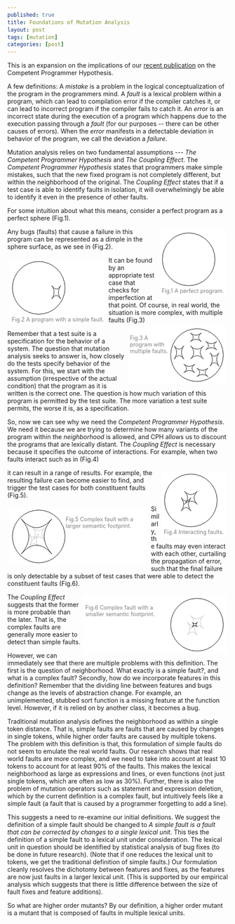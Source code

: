 ```yaml
---
published: true
title: Foundations of Mutation Analysis
layout: post
tags: [mutation]
categories: [post]
---
```

<style>
img.alignright {padding: 4px; margin: 0 0 2px 7px; display inline; }
img.alignleft {padding: 4px; margin: 0 7px 2px 0; display inline; }
img.aligncenter {display: block; margin-left: auto; margin-right: auto; }

.alignright {float: right;}
.alignleft {float: left;}
.wp-caption { margin: 5px; padding: 5px; border: solid 0px gray; background: #ffffff; font-size: 90%; color: gray}
</style>
This is an expansion on the implications of our [recent publication](http://rahul.gopinath.org/publications/#gopinath2014mutations) on the Competent Programmer Hypothesis.

A few definitions: A *mistake* is a problem in the logical conceptualization of the program in the programmers mind. A *fault* is a lexical problem within a program, which can lead to compilation error if the compiler catches it, or can lead to incorrect program if the compiler fails to catch it. An *error* is an incorrect state during the execution of a program which happens due to the execution passing through a *fault* (for our purposes -- there can be other causes of errors). When the *error* manifests in a detectable deviation in behavior of the program, we call the deviation a *failure*.

Mutation analysis relies on two fundamental assumptions --- *The Competent Programmer Hypothesis* and *The Coupling Effect*. The *Competent Programmer Hypothesis* states that programmers make simple mistakes, such that the new fixed program is not completely different, but within the neighborhood of the original. The *Coupling Effect* states that if a test case is able to identify faults in isolation, it will overwhelmingly be able to identify it even in the presence of other faults.

For some intuition about what this means, consider a perfect program as a perfect sphere (Fig.1). 

<div class="wp-caption aligncenter" style='float:right'>
<img src="/resources/posts/circle.png"/><br/>
Fig.1 A perfect program.
</div>

Any bugs (faults) that cause a failure in this program can be represented as a dimple in the sphere surface, as we see in (Fig.2).

<div class="wp-caption aligncenter" style='float:left'>
<img src="/resources/posts/1bug-circle.png"/><br/>
Fig.2 A program with a simple fault.
</div>
It can be found by an appropriate test case that checks for imperfection at that point. Of course, in real world, the situation is more complex, with multiple faults (Fig.3)

<div class="wp-caption aligncenter" style='float:right'>
<img style="float: right;" src="/resources/posts/multibug-circle.png"/><br/>
Fig.3 A program with multiple faults.
</div>

Remember that a test suite is a specification for the behavior of a system. The question that mutation analysis seeks to answer is, how closely do the tests specify behavior of the system. For this, we start with the assumption (irrespective of the actual condition) that the program as it is written is the correct one. The question is how much variation of this program is permitted by the test suite. The more variation a test suite permits, the worse it is, as a specification.

So, now we can see why we need the *Competent Programmer Hypothesis*. We need it because we are trying to determine how many variants of the program within the *neighborhood* is allowed, and CPH allows us to discount the programs that are lexically distant. The *Coupling Effect* is necessary because it specifies the outcome of interactions. For example, when two faults interact such as in (Fig.4)

<div class="wp-caption aligncenter" style='float:right'>
<img src="/resources/posts/circle-interacting.png"/><br/>
Fig.4 Interacting faults.
</div>

it can result in a range of results. For example, the resulting failure can become easier to find, and trigger the test cases for both constituent faults  (Fig.5).

<div class="wp-caption alignleft" style='float:left'>
<img  style="float: left;"  src="/resources/posts/circle-interacting-large.png"/><br/>
Fig.5 Complex fault with a larger semantic footprint.
</div>

Similarly, the faults may even interact with each other, curtailing the propagation of error, such that the final failure is only detectable by a subset of test cases that were able to detect the constituent faults (Fig.6).

<div class="wp-caption alignright" style="float: right;"  >
<img  style="float: right;"  src="/resources/posts/circle-interacting-small.png"/><br/>
Fig.6 Complex fault with a smaller semantic footprint.
</div>

The *Coupling Effect* suggests that the former is more probable than the later. That is, the complex faults are generally more easier to detect than simple faults.

However, we can immediately see that there are multiple problems with this definition. The first is the question of neighborhood. What exactly is a simple fault?, and what is a complex fault? Secondly, how do we incorporate features in this definition? Remember that the dividing line between features and bugs change as the levels of abstraction change. For example, an unimplemented, stubbed sort function is a missing feature at the function level. However, if it is relied on by another class, it becomes a bug.

Traditional mutation analysis defines the neighborhood as within a single token distance. That is, simple faults are faults that are caused by changes in single tokens, while higher order faults are caused by multiple tokens. The problem with this definition is that, this formulation of simple faults do not seem to emulate the real world faults. Our research shows that real world faults are more complex, and we need to take into account at least 10 tokens to account for at least 90% of the faults. This makes the lexical neighborhood as large as expressions and lines, or even functions (not just single tokens, which are often as low as 30%). Further, there is also the problem of mutation operators such as statement and expression deletion, which by the current definition is a complex fault, but intuitively feels like a simple fault (a fault that is caused by a programmer forgetting to add a line).

This suggests a need to re-examine our initial definitions. We suggest the definition of a simple fault should be changed to *A simple fault is a fault that can be corrected by changes to a single lexical unit*. This ties the definition of a simple fault to a lexical unit under consideration. The lexical unit in question should be identified by statistical analysis of bug fixes (to be done in future research). (Note that if one reduces the lexical unit to tokens, we get the traditional definition of simple faults.) Our formulation cleanly  resolves the dichotomy between features and fixes, as the features are now just faults in a larger lexical unit. (This is supported by our empirical analysis which suggests that there is little difference between the size of fault fixes and feature additions).

So what are higher order mutants? By our definition, a higher order mutant is a mutant that is composed of  faults in multiple lexical units.
